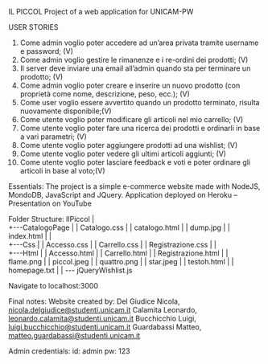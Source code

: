 IL PICCOL
Project of a web application for UNICAM-PW

 USER STORIES
 1) Come admin voglio poter accedere ad un’area privata tramite username e password; (V)
 2) Come admin voglio gestire le rimanenze e i re-ordini dei prodotti; (V)
 3) Il server deve inviare una email all’admin quando sta per terminare un prodotto; (V)
 4) Come admin voglio poter creare e inserire un nuovo prodotto (con proprietà come nome, descrizione, peso, ecc.); (V)
 5) Come user voglio essere avvertito quando un prodotto terminato, risulta nuovamente disponibile;(V)
 6) Come utente voglio poter modificare gli articoli nel mio carrello; (V)
 7) Come utente voglio poter fare una ricerca dei prodotti e ordinarli in base a vari parametri; (V)
 8) Come utente voglio poter aggiungere prodotti ad una wishlist; (V)
 9) Come utente voglio poter vedere gli ultimi articoli aggiunti; (V)
 10) Come utente voglio poter lasciare feedback e voti e poter ordinare gli articoli in base al voto;(V)


Essentials:
The project is a simple e-commerce website made with NodeJS, MondoDB, JavaScript and JQuery.
Application deployed on Heroku – Presentation on YouTube

Folder Structure: 
IlPiccol
|               
+---CatalogoPage
|   |   Catalogo.css
|   |   catalogo.html
|   |   dump.jpg
|   |   index.html
|   |   
+---Css
|   |       Accesso.css
|   |       Carrello.css
|   |       Registrazione.css
|   |     
  +---Html
|   |       Accesso.html
|   |       Carrello.html
|   |       Registrazione.html
|   |       flame.png
|   |       piccol.jpeg
|   |       quattro.png
|   |       star.jpeg
|   |       testoh.html
|   |       homepage.txt
|   |
\--- jQueryWishlist.js

Navigate to localhost:3000

Final notes:
Website created by:
Del Giudice Nicola, nicola.delgiudice@studenti.unicam.it
Calamita Leonardo, leonardo.calamita@studenti.unicam.it
Bucchicchio Luigi, luigi.bucchicchio@studenti.unicam.it
Guardabassi Matteo, matteo.guardabassi@studenti.unicam.it

Admin credentials:
id: admin pw: 123

